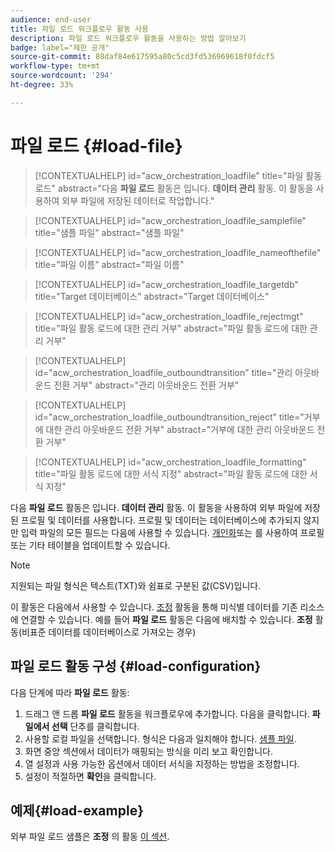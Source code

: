 ```yaml
---
audience: end-user
title: 파일 로드 워크플로우 활동 사용
description: 파일 로드 워크플로우 활동을 사용하는 방법 알아보기
badge: label="제한 공개"
source-git-commit: 88daf84e617595a80c5cd3fd536969618f0fdcf5
workflow-type: tm+mt
source-wordcount: '294'
ht-degree: 33%

---
```


# 파일 로드 {#load-file}

>[!CONTEXTUALHELP]
>id="acw_orchestration_loadfile"
>title="파일 활동 로드"
>abstract="다음 **파일 로드** 활동은 입니다. **데이터 관리** 활동. 이 활동을 사용하여 외부 파일에 저장된 데이터로 작업합니다."

>[!CONTEXTUALHELP]
>id="acw_orchestration_loadfile_samplefile"
>title="샘플 파일"
>abstract="샘플 파일"

>[!CONTEXTUALHELP]
>id="acw_orchestration_loadfile_nameofthefile"
>title="파일 이름"
>abstract="파일 이름"

>[!CONTEXTUALHELP]
>id="acw_orchestration_loadfile_targetdb"
>title="Target 데이터베이스"
>abstract="Target 데이터베이스"

>[!CONTEXTUALHELP]
>id="acw_orchestration_loadfile_rejectmgt"
>title="파일 활동 로드에 대한 관리 거부"
>abstract="파일 활동 로드에 대한 관리 거부"

>[!CONTEXTUALHELP]
>id="acw_orchestration_loadfile_outboundtransition"
>title="관리 아웃바운드 전환 거부"
>abstract="관리 아웃바운드 전환 거부"

>[!CONTEXTUALHELP]
>id="acw_orchestration_loadfile_outboundtransition_reject"
>title="거부에 대한 관리 아웃바운드 전환 거부"
>abstract="거부에 대한 관리 아웃바운드 전환 거부"

>[!CONTEXTUALHELP]
>id="acw_orchestration_loadfile_formatting"
>title="파일 활동 로드에 대한 서식 지정"
>abstract="파일 활동 로드에 대한 서식 지정"


다음 **파일 로드** 활동은 입니다. **데이터 관리** 활동. 이 활동을 사용하여 외부 파일에 저장된 프로필 및 데이터를 사용합니다. 프로필 및 데이터는 데이터베이스에 추가되지 않지만 입력 파일의 모든 필드는 다음에 사용할 수 있습니다. [개인화](../../personalization/gs-personalization.md)또는 를 사용하여 프로필 또는 기타 테이블을 업데이트할 수 있습니다.


>[!NOTE]
>지원되는 파일 형식은 텍스트(TXT)와 쉼표로 구분된 값(CSV)입니다.


이 활동은 다음에서 사용할 수 있습니다. [조정](reconciliation.md) 활동을 통해 미식별 데이터를 기존 리소스에 연결할 수 있습니다. 예를 들어 **파일 로드** 활동은 다음에 배치할 수 있습니다. **조정** 활동(비표준 데이터를 데이터베이스로 가져오는 경우)


## 파일 로드 활동 구성 {#load-configuration}

다음 단계에 따라 **파일 로드** 활동:


1. 드래그 앤 드롭 **파일 로드** 활동을 워크플로우에 추가합니다. 다음을 클릭합니다. **파일에서 선택** 단추를 클릭합니다.
1. 사용할 로컬 파일을 선택합니다. 형식은 다음과 일치해야 합니다. [샘플 파일](../../audience/file-audience.md#sample-file).
1. 화면 중앙 섹션에서 데이터가 매핑되는 방식을 미리 보고 확인합니다.
1. 열 설정과 사용 가능한 옵션에서 데이터 서식을 지정하는 방법을 조정합니다.
1. 설정이 적절하면 **확인**&#x200B;을 클릭합니다.

## 예제{#load-example}

외부 파일 로드 샘플은 **조정** 의 활동 [이 섹션](reconciliation.md#example).